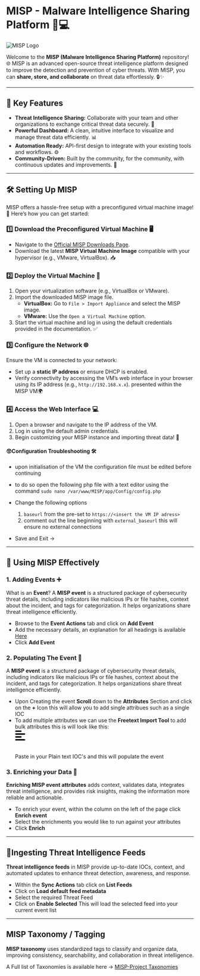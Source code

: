 # MISP - Malware Intelligence Sharing Platform 🚀💻

![MISP Logo](https://www.misp-project.org/img/logo.png)

Welcome to the **MISP (Malware Intelligence Sharing Platform)** repository! 🌐 MISP is an advanced open-source threat intelligence platform designed to improve the detection and prevention of cyber threats. With MISP, you can **share, store, and collaborate** on threat data effortlessly. 🔒✨

---

## 🌟 Key Features

- **Threat Intelligence Sharing:** Collaborate with your team and other organizations to exchange critical threat data securely. 🔄
- **Powerful Dashboard:** A clean, intuitive interface to visualize and manage threat data efficiently. 📊
- **Automation Ready:** API-first design to integrate with your existing tools and workflows. ⚙️
- **Community-Driven:** Built by the community, for the community, with continuous updates and improvements. 🤝

---

## 🛠️ Setting Up MISP

MISP offers a hassle-free setup with a preconfigured virtual machine image! 🎉 Here’s how you can get started:

### 1️⃣ Download the Preconfigured Virtual Machine 🖥️

- Navigate to the [Official MISP Downloads Page](https://www.misp-project.org/download/).
- Download the latest **MISP Virtual Machine Image** compatible with your hypervisor (e.g., VMware, VirtualBox). 📥

### 2️⃣ Deploy the Virtual Machine 🚀

1. Open your virtualization software (e.g., VirtualBox or VMware).
2. Import the downloaded MISP image file.
   - **VirtualBox:** Go to `File > Import Appliance` and select the MISP image.
   - **VMware:** Use the `Open a Virtual Machine` option.
3. Start the virtual machine and log in using the default credentials provided in the documentation. ✅

### 3️⃣ Configure the Network 🌐

Ensure the VM is connected to your network:
- Set up a **static IP address** or ensure DHCP is enabled. 
- Verify connectivity by accessing the VM’s web interface in your browser using its IP address (e.g., `http://192.168.x.x`). presented within the MISP VM🌍

### 4️⃣ Access the Web Interface 💻

1. Open a browser and navigate to the IP address of the VM.
2. Log in using the default admin credentials.
3. Begin customizing your MISP instance and importing threat data! 🚨

#### 😲Configuration Troubleshooting 🛠
- upon initialisation of the VM the configuration file must be edited before continuing
- to do so open the following php file with a text editor using the command
`sudo nano /var/www/MISP/app/Config/config.php`
- Change the following options
	1. `baseurl` from the pre-set to `https://<insert the VM IP adress>` 
	2. comment out the line beginning with `external_baseurl` this will ensure no external connections

- Save and Exit -> 

---

## 📖 Using MISP Effectively

### 1. Adding Events ➕
What is an **Event**?
A **MISP event** is a structured package of cybersecurity threat details, including indicators like malicious IPs or file hashes, context about the incident, and tags for categorization. It helps organizations share threat intelligence efficiently.
- Browse to the **Event Actions** tab and click on **Add Event**
- Add the necessary details, an explanation for all headings is available [Here](https://www.circl.lu/doc/misp/using-the-system/)
- Click **Add Event** 

### 2. Populating The Event 🛒
A **MISP event** is a structured package of cybersecurity threat details, including indicators like malicious IPs or file hashes, context about the incident, and tags for categorization. It helps organizations share threat intelligence efficiently.
- Upon Creating the event **Scroll** down to the **Attributes**  Section and click on the **+** Icon this will allow you to add single attribues such as a single IOC
- To add multiple attributes we can use the **Freetext Import Tool** to add bulk attributes this is will look like this: <svg xmlns="http://www.w3.org/2000/svg" viewBox="0 0 8000 1000"><path d="M288 64c0 17.7-14.3 32-32 32L32 96C14.3 96 0 81.7 0 64S14.3 32 32 32l224 0c17.7 0 32 14.3 32 32zm0 256c0 17.7-14.3 32-32 32L32 352c-17.7 0-32-14.3-32-32s14.3-32 32-32l224 0c17.7 0 32 14.3 32 32zM0 192c0-17.7 14.3-32 32-32l384 0c17.7 0 32 14.3 32 32s-14.3 32-32 32L32 224c-17.7 0-32-14.3-32-32zM448 448c0 17.7-14.3 32-32 32L32 480c-17.7 0-32-14.3-32-32s14.3-32 32-32l384 0c17.7 0 32 14.3 32 32z"/></svg>
  Paste in your Plain text IOC's and this will populate the event 

### 3. Enriching your Data 🤲
**Enriching MISP event attributes** adds context, validates data, integrates threat intelligence, and provides risk insights, making the information more reliable and actionable.
- To enrich your event, within the column on the left of the page click **Enrich event** 
- Select the enrichments you would like to run against your attributes
- Click **Enrich**

---

## 📨Ingesting Threat Intelligence Feeds
**Threat intelligence feeds** in MISP provide up-to-date IOCs, context, and automated updates to enhance threat detection, awareness, and response.
- Within the **Sync Actions** tab click on **List Feeds** 
- Click on **Load default feed metadata** 
- Select the required Threat Feed
- Click on **Enable Selected**
This will load the selected feed into your current event list 

---
## MISP Taxonomy / Tagging
**MISP taxonomy** uses standardized tags to classify and organize data, improving consistency, searchability, and collaboration in threat intelligence.

A Full list of Taxonomies is available here -> [MISP-Project Taxonomies](https://www.misp-project.org/taxonomies.html)

